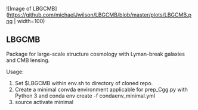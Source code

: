 ![Image of LBGCMB](https://github.com/michaelJwilson/LBGCMB/blob/master/plots/LBGCMB.png | width=100)

##  LBGCMB
Package for large-scale structure cosmology with Lyman-break galaxies and CMB lensing. 


Usage: 

1.  Set $LBGCMB within env.sh to directory of cloned repo. 
2.  Create a minimal convda environment applicable for prep_Cgg.py with Python 3 and 
    conda env create -f condaenv_minimal.yml 
3.  source activate minimal 
